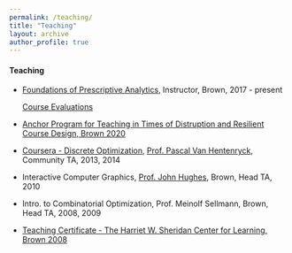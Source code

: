 ```yaml
---
permalink: /teaching/
title: "Teaching"
layout: archive
author_profile: true
---
```


#### Teaching

- [Foundations of Prescriptive Analytics](https://cs.brown.edu/courses/csci2951-o/), Instructor, Brown, 2017 - present 

  [Course Evaluations](https://sites.google.com/site/serdrk/Student_Evaluations.pdf?attredirects=0)

- [Anchor Program for Teaching in Times of Distruption and Resilient Course Design, Brown 2020](https://www.brown.edu/sheridan/programs-services/institutes-retreats/anchor)

- [Coursera - Discrete Optimization](https://www.coursera.org/learn/discrete-optimization), [Prof. Pascal Van Hentenryck](https://sites.gatech.edu/pascal-van-hentenryck/), Community TA, 2013, 2014

- Interactive Computer Graphics, [Prof. John Hughes](http://cs.brown.edu/people/jhughes/), Brown, Head TA, 2010

- Intro. to Combinatorial Optimization, Prof. Meinolf Sellmann, Brown, Head TA, 2008, 2009

- [Teaching Certificate - The Harriet W. Sheridan Center for Learning, Brown 2008](https://www.brown.edu/about/administration/sheridan-center/)

